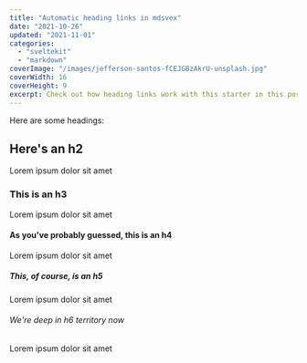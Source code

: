 ```yaml
---
title: "Automatic heading links in mdsvex"
date: "2021-10-26"
updated: "2021-11-01"
categories:
  - "sveltekit"
  - "markdown"
coverImage: "/images/jefferson-santos-fCEJGBzAkrU-unsplash.jpg"
coverWidth: 16
coverHeight: 9
excerpt: Check out how heading links work with this starter in this post.
---
```


Here are some headings:

## Here's an h2

Lorem ipsum dolor sit amet

### This is an h3

Lorem ipsum dolor sit amet

#### As you've probably guessed, this is an h4

Lorem ipsum dolor sit amet

##### This, of course, is an h5

Lorem ipsum dolor sit amet

###### We're deep in h6 territory now

Lorem ipsum dolor sit amet
